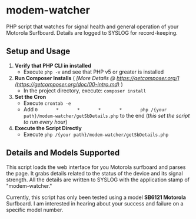 # modem-watcher
PHP script that watches for signal health and general operation of your Motorola Surfboard. Details are logged to SYSLOG for record-keeping. 

## Setup and Usage

1. **Verify that PHP CLI in installed**
    + Execute ```php -v``` and see that PHP v5 or greater is installed
1. **Run Composer Installs** ( _[More Details @ https://getcomposer.org/](https://getcomposer.org/doc/00-intro.md)_ )
    + In the project directory, execute: ```composer install```
2. **Set the Cron**
    + Execute ```crontab -e``` 
    + Add ```0       *       *       *       *       php /{your path}/modem-watcher/getSbDetails.php``` to the end (_this set the script to run every hour_)
3. **Execute the Script Directly**
    + Execute ```php /{your path}/modem-watcher/getSbDetails.php``` 

## Details and Models Supported

This script loads the web interface for you Motorola surfboard and parses the page. It grabs details related to the status of the device and its signal strength. All the details are written to SYSLOG with the application stamp of "modem-watcher."

Currently, this script has only been tested using a model **SB6121 Motorola** Surfboard. I am interested in hearing about your success and failure on a specific model number. 
